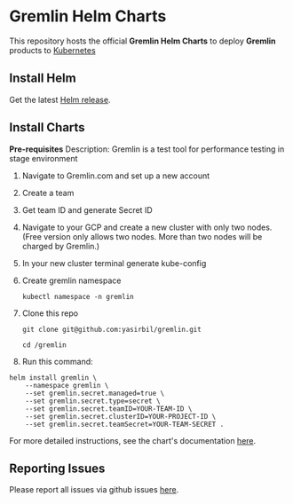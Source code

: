 # Gremlin Helm Charts

This repository hosts the official **Gremlin Helm Charts** to deploy **Gremlin** products to [Kubernetes](https://kubernetes.io/)

## Install Helm

Get the latest [Helm release](https://github.com/kubernetes/helm#install).

## Install Charts

**Pre-requisites**
Description: Gremlin is a test tool for performance testing in stage environment

1. Navigate to Gremlin.com and set up a new account

2. Create a team

3. Get team ID and generate Secret ID

4. Navigate to your GCP and create a new cluster with only two nodes. (Free version only allows two nodes. More than two nodes will be charged by Gremlin.)

5. In your new cluster terminal generate kube-config

6. Create gremlin namespace 

	```kubectl namespace -n gremlin```

7. Clone this repo

	```git clone git@github.com:yasirbil/gremlin.git```

	```cd /gremlin```

8. Run this command:

```
helm install gremlin \
    --namespace gremlin \
    --set gremlin.secret.managed=true \
    --set gremlin.secret.type=secret \
    --set gremlin.secret.teamID=YOUR-TEAM-ID \
    --set gremlin.secret.clusterID=YOUR-PROJECT-ID \
    --set gremlin.secret.teamSecret=YOUR-TEAM-SECRET .
```

For more detailed instructions, see the chart's documentation [here](https://github.com/gremlin/helm/blob/master/gremlin/README.md).

## Reporting Issues



Please report all issues via github issues [here](https://github.com/gremlin/helm/issues).
